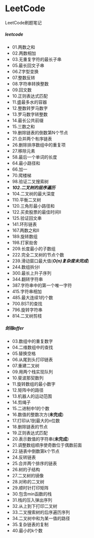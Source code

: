 # LeetCode
LeetCode刷题笔记

##### leetcode
- 01.两数之和
- 02.两数相加
- 03.无重复字符的最长子串 
- 05.最长回文子串
- 06.Z字型变换
- 07.整数反转
- 08.字符串转换整数
- 09.回文数
- 10.正则表达式匹配
- 11.盛最多水的容器
- 12.整数转罗马数字
- 13.罗马数字转整数
- 14.最长公共前缀
- 15.三数之和
- 19.删除链表的倒数第N个节点
- 21.合并两个有序链表
- 26.删除排序数组中的重复项
- 27.移除元素
- 58.最后一个单词的长度
- 64.最小路径和
- 66.加一
- 70.爬楼梯
- 98.验证二叉搜索树
- ***102.二叉树的层序遍历***
- 104.二叉树的最大深度
- 110.平衡二叉树
- 120.三角形最小路径和
- 122.买卖股票的最佳时间II
- 125.验证回文串
- 141.环形链表
- 167.两数之和II
- 189.旋转数组
- 198.打家劫舍
- 209.长度最小的子数组
- 222.完全二叉树的节点个数
- 239.滑动窗口最大值(***O(n)复杂度未完成***)
- 244.数组拆分I
- 300.最长上升子序列
- 344.翻转字符串
- 387.字符串中的第一个唯一字符
- 415.字符串相加
- 485.最大连续1的个数
- 700.BST的查找
- 796.旋转字符串
- 814.二叉树剪枝

##### 剑指offer
- 03.数组中的重复数字
- 04.二维数组中的查找
- 05.替换空格
- 06.从尾到头打印链表
- 07.重建二叉树
- 09.用两个栈实现队列
- 10.斐波那契数列
- 11.旋转数组的最小数字
- 12.矩阵中的路径
- 13.机器人的运动范围
- 14.剪绳子
- 15.二进制中1的个数
- 16.数值的整数次方(**未完成**)
- 17.打印从1到最大的n位数
- 18.删除链表的节点
- 19.正则表达式匹配
- 20.表示数值的字符串(**未完成**)
- 21.调整数组顺序使奇数位于偶数前面
- 22.链表中倒数第k个节点
- 24.反转链表
- 25.合并两个排序的链表
- 26.树的子结构
- 27.二叉树的镜像
- 28.对称的二叉树
- 29.顺时针打印矩阵
- 30.包含min函数的栈
- 31.栈的压入弹出序列
- 32.从上到下打印二叉树
- 33.二叉搜索树的后序遍历序列
- 34.二叉树中和为某一值的路径
- 35.复杂链表的复制
- 40.最小的k个数